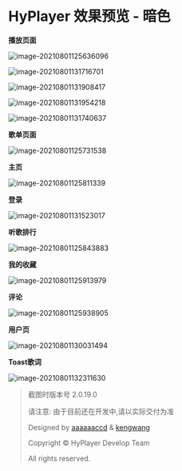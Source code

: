 # HyPlayer 效果预览 - 暗色

**播放页面**

![image-20210801125636096](/Assets/image-20210801125636096.png)

![image-20210801131716701](Assets/image-20210801131716701.png)

![image-20210801131908417](Assets/image-20210801131908417.png)

![image-20210801131954218](/Assets/image-20210801131954218.png)

![image-20210801131740637](Assets/image-20210801131740637.png)

**歌单页面**

![image-20210801125731538](/Assets/image-20210801125731538.png)

**主页**

![image-20210801125811339](/Assets/image-20210801125811339.png)

**登录**

![image-20210801131523017](/Assets/image-20210801131523017.png)

**听歌排行**

![image-20210801125843883](/Assets/image-20210801125843883.png)

**我的收藏**

![image-20210801125913979](/Assets/image-20210801125913979.png)

**评论**

![image-20210801125938905](/Assets/image-20210801125938905.png)

**用户页**

![image-20210801130031494](/Assets/image-20210801130031494.png)

**Toast歌词**

![image-20210801132311630](Assets/image-20210801132311630.png)

> 截图时版本号 2.0.19.0
>
> 请注意: 由于目前还在开发中,请以实际交付为准
>
> Designed by [aaaaaaccd](https://github.com/aaaaaaccd) & [kengwang](https://github.com/kengwang) 
>
> Copyright © HyPlayer Develop Team
>
> All rights reserved.

